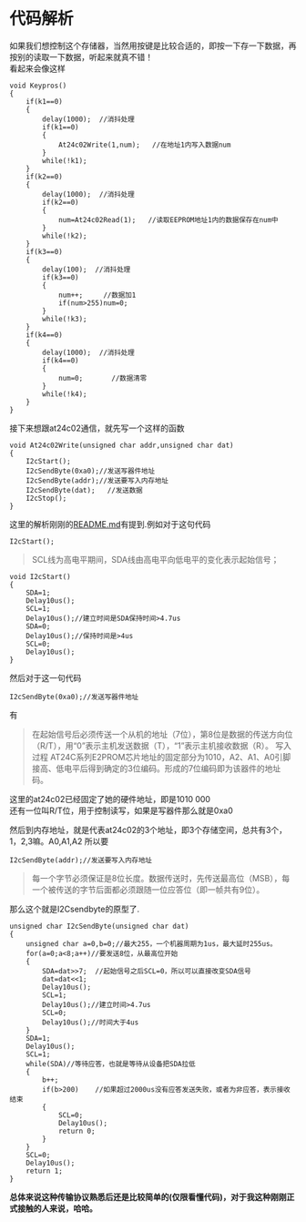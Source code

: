# 代码解析
如果我们想控制这个存储器，当然用按键是比较合适的，即按一下存一下数据，再按别的读取一下数据，听起来就真不错！  
看起来会像这样
```
void Keypros()
{
	if(k1==0)
	{
		delay(1000);  //消抖处理
		if(k1==0)
		{
			At24c02Write(1,num);   //在地址1内写入数据num
		}
		while(!k1);
	}
	if(k2==0)
	{
		delay(1000);  //消抖处理
		if(k2==0)
		{
			num=At24c02Read(1);	  //读取EEPROM地址1内的数据保存在num中
		}
		while(!k2);
	}
	if(k3==0)
	{
		delay(100);  //消抖处理
		if(k3==0)
		{
			num++;	   //数据加1
			if(num>255)num=0;
		}
		while(!k3);
	}
	if(k4==0)
	{
		delay(1000);  //消抖处理
		if(k4==0)
		{
			num=0;		 //数据清零
		}
		while(!k4);
	}		
}
```
接下来想跟at24c02通信，就先写一个这样的函数
```
void At24c02Write(unsigned char addr,unsigned char dat)
{
	I2cStart();
	I2cSendByte(0xa0);//发送写器件地址
	I2cSendByte(addr);//发送要写入内存地址
	I2cSendByte(dat);	//发送数据
	I2cStop();
}
```
这里的解析刚刚的[README.md](README.md)有提到.例如对于这句代码
```
I2cStart();
```
> SCL线为高电平期间，SDA线由高电平向低电平的变化表示起始信号；
```
void I2cStart()
{
	SDA=1;
	Delay10us();
	SCL=1;
	Delay10us();//建立时间是SDA保持时间>4.7us
	SDA=0;
	Delay10us();//保持时间是>4us
	SCL=0;			
	Delay10us();		
}
```
然后对于这一句代码
```
I2cSendByte(0xa0);//发送写器件地址
```
有
> 在起始信号后必须传送一个从机的地址（7位），第8位是数据的传送方向位（R/T），用“0”表示主机发送数据（T），“1”表示主机接收数据（R）。
> 写入过程 AT24C系列E2PROM芯片地址的固定部分为1010，A2、A1、A0引脚接高、低电平后得到确定的3位编码。形成的7位编码即为该器件的地址码。

这里的at24c02已经固定了她的硬件地址，即是1010 000  
还有一位叫R/T位，用于控制读写，如果是写器件那么就是0xa0   

然后到内存地址，就是代表at24c02的3个地址，即3个存储空间，总共有3个，1，2,3嘛。A0,A1,A2
所以要
```
I2cSendByte(addr);//发送要写入内存地址
```
> 每一个字节必须保证是8位长度。数据传送时，先传送最高位（MSB），每一个被传送的字节后面都必须跟随一位应答位（即一帧共有9位）。

那么这个就是I2Csendbyte的原型了.
```
unsigned char I2cSendByte(unsigned char dat)
{
	unsigned char a=0,b=0;//最大255，一个机器周期为1us，最大延时255us。		
	for(a=0;a<8;a++)//要发送8位，从最高位开始
	{
		SDA=dat>>7;	 //起始信号之后SCL=0，所以可以直接改变SDA信号
		dat=dat<<1;
		Delay10us();
		SCL=1;
		Delay10us();//建立时间>4.7us
		SCL=0;
		Delay10us();//时间大于4us		
	}
	SDA=1;
	Delay10us();
	SCL=1;
	while(SDA)//等待应答，也就是等待从设备把SDA拉低
	{
		b++;
		if(b>200)	 //如果超过2000us没有应答发送失败，或者为非应答，表示接收结束
		{
			SCL=0;
			Delay10us();
			return 0;
		}
	}
	SCL=0;
	Delay10us();
 	return 1;		
}
```

__总体来说这种传输协议熟悉后还是比较简单的(仅限看懂代码)，对于我这种刚刚正式接触的人来说，哈哈。__


